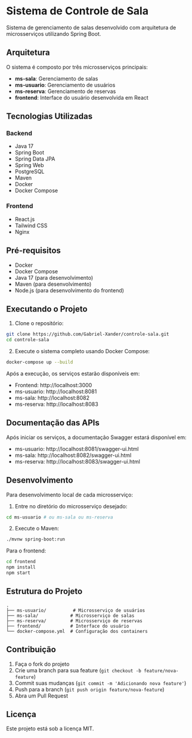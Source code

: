 # Sistema de Controle de Sala

Sistema de gerenciamento de salas desenvolvido com arquitetura de microsserviços utilizando Spring Boot.

## Arquitetura

O sistema é composto por três microsserviços principais:

- **ms-sala**: Gerenciamento de salas
- **ms-usuario**: Gerenciamento de usuários
- **ms-reserva**: Gerenciamento de reservas
- **frontend**: Interface do usuário desenvolvida em React

## Tecnologias Utilizadas

### Backend
- Java 17
- Spring Boot
- Spring Data JPA
- Spring Web
- PostgreSQL
- Maven
- Docker
- Docker Compose

### Frontend
- React.js
- Tailwind CSS
- Nginx

## Pré-requisitos

- Docker
- Docker Compose
- Java 17 (para desenvolvimento)
- Maven (para desenvolvimento)
- Node.js (para desenvolvimento do frontend)

## Executando o Projeto

1. Clone o repositório:
```bash
git clone https://github.com/Gabriel-Xander/controle-sala.git
cd controle-sala
```

2. Execute o sistema completo usando Docker Compose:
```bash
docker-compose up --build
```

Após a execução, os serviços estarão disponíveis em:

- Frontend: http://localhost:3000
- ms-usuario: http://localhost:8081
- ms-sala: http://localhost:8082
- ms-reserva: http://localhost:8083

## Documentação das APIs

Após iniciar os serviços, a documentação Swagger estará disponível em:

- ms-usuario: http://localhost:8081/swagger-ui.html
- ms-sala: http://localhost:8082/swagger-ui.html
- ms-reserva: http://localhost:8083/swagger-ui.html

## Desenvolvimento

Para desenvolvimento local de cada microsserviço:

1. Entre no diretório do microsserviço desejado:
```bash
cd ms-usuario # ou ms-sala ou ms-reserva
```

2. Execute o Maven:
```bash
./mvnw spring-boot:run
```

Para o frontend:
```bash
cd frontend
npm install
npm start
```

## Estrutura do Projeto

```
.
├── ms-usuario/          # Microsserviço de usuários
├── ms-sala/            # Microsserviço de salas
├── ms-reserva/         # Microsserviço de reservas
├── frontend/           # Interface do usuário
└── docker-compose.yml  # Configuração dos containers
```

## Contribuição

1. Faça o fork do projeto
2. Crie uma branch para sua feature (`git checkout -b feature/nova-feature`)
3. Commit suas mudanças (`git commit -m 'Adicionando nova feature'`)
4. Push para a branch (`git push origin feature/nova-feature`)
5. Abra um Pull Request

## Licença

Este projeto está sob a licença MIT. 
